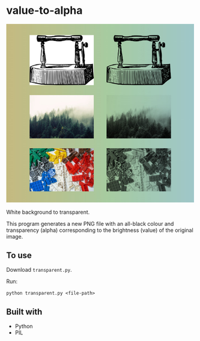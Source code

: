 # value-to-alpha

<img alt="" src="https://github.com/soheekim2109/value-to-alpha/blob/main/image.jpg" width=500px />

White background to transparent.

This program generates a new PNG file with an all-black colour and transparency (alpha) corresponding to the brightness (value) of the original image.

## To use

Download `transparent.py`.

Run:
```
python transparent.py <file-path>
```

## Built with

- Python
- PIL
